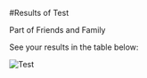 
#Results of Test 

Part of Friends and Family

See your results in the table below:

![Test](./plots/Test_table.png)

